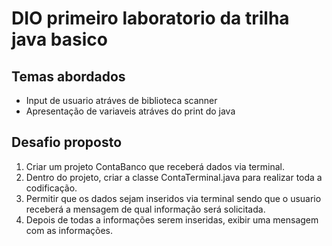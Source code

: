 # DIO primeiro laboratorio da trilha java basico

## Temas abordados
* Input de usuario atráves de biblioteca scanner
* Apresentação de variaveis atráves do print do java

## Desafio proposto
1. Criar um projeto ContaBanco que receberá dados via terminal.
2. Dentro do projeto, criar a classe ContaTerminal.java para realizar toda a codificação.
3. Permitir que os dados sejam inseridos via terminal sendo que o usuario receberá a mensagem de qual informação será solicitada.
4. Depois de todas a informações serem inseridas, exibir uma mensagem com as informações.
